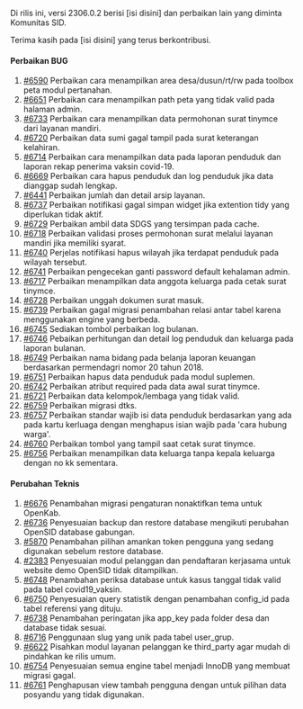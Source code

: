 Di rilis ini, versi 2306.0.2 berisi [isi disini] dan perbaikan lain yang diminta Komunitas SID.

Terima kasih pada [isi disini] yang terus berkontribusi.

#### Perbaikan BUG

1. [#6590](https://github.com/OpenSID/OpenSID/issues/6590) Perbaikan cara menampilkan area desa/dusun/rt/rw pada toolbox peta modul pertanahan.
2. [#6651](https://github.com/OpenSID/OpenSID/issues/6651) Perbaikan cara menampilkan path peta yang tidak valid pada halaman admin.
3. [#6733](https://github.com/OpenSID/OpenSID/issues/6733) Perbaikan cara menampilkan data permohonan surat tinymce dari layanan mandiri.
4. [#6720](https://github.com/OpenSID/OpenSID/issues/6720) Perbaikan data sumi gagal tampil pada surat keterangan kelahiran.
5. [#6714](https://github.com/OpenSID/OpenSID/issues/6714) Perbaikan cara menampilkan data pada laporan penduduk dan laporan rekap penerima vaksin covid-19.
6. [#6669](https://github.com/OpenSID/OpenSID/issues/6669) Perbaikan cara hapus penduduk dan log penduduk jika data dianggap sudah lengkap.
7. [#6441](https://github.com/OpenSID/OpenSID/issues/6441) Perbaikan jumlah dan detail arsip layanan.
8. [#6737](https://github.com/OpenSID/OpenSID/issues/6737) Perbaikan notifikasi gagal simpan widget jika extention tidy yang diperlukan tidak aktif.
9. [#6729](https://github.com/OpenSID/OpenSID/issues/6729) Perbaikan ambil data SDGS yang tersimpan pada cache.
10. [#6718](https://github.com/OpenSID/OpenSID/issues/6718) Perbaikan validasi proses permohonan surat melalui layanan mandiri jika memiliki syarat.
11. [#6740](https://github.com/OpenSID/OpenSID/issues/6740) Perjelas notifikasi hapus wilayah jika terdapat penduduk pada wilayah tersebut.
12. [#6741](https://github.com/OpenSID/OpenSID/issues/6741) Perbaikan pengecekan ganti password default kehalaman admin.
13. [#6717](https://github.com/OpenSID/OpenSID/issues/6717) Perbaikan menampilkan data anggota keluarga pada cetak surat tinymce.
14. [#6728](https://github.com/OpenSID/OpenSID/issues/6728) Perbaikan unggah dokumen surat masuk.
15. [#6739](https://github.com/OpenSID/OpenSID/issues/6739) Perbaikan gagal migrasi penambahan relasi antar tabel karena menggunakan engine yang berbeda.
16. [#6745](https://github.com/OpenSID/OpenSID/issues/6745) Sediakan tombol perbaikan log bulanan.
17. [#6746](https://github.com/OpenSID/OpenSID/issues/6746) Pebaikan perhitungan dan detail log penduduk dan keluarga pada laporan bulanan.
18. [#6749](https://github.com/OpenSID/OpenSID/issues/6749) Perbaikan nama bidang pada belanja laporan keuangan berdasarkan permendagri nomor 20 tahun 2018.
19. [#6751](https://github.com/OpenSID/OpenSID/issues/6751) Perbaikan hapus data penduduk pada modul suplemen.
20. [#6742](https://github.com/OpenSID/OpenSID/issues/6742) Perbaikan atribut required pada data awal surat tinymce.
21. [#6721](https://github.com/OpenSID/OpenSID/issues/6721) Perbaikan data kelompok/lembaga yang tidak valid.
22. [#6759](https://github.com/OpenSID/OpenSID/issues/6759) Perbaikan migrasi dtks.
23. [#6757](https://github.com/OpenSID/OpenSID/issues/6757) Perbaikan standar wajib isi data penduduk berdasarkan yang ada pada kartu kerluaga dengan menghapus isian wajib pada 'cara hubung warga'.
24. [#6760](https://github.com/OpenSID/OpenSID/issues/6760) Perbaikan tombol yang tampil saat cetak surat tinymce.
25. [#6756](https://github.com/OpenSID/OpenSID/issues/6756) Perbaikan menampilkan data keluarga tanpa kepala keluarga dengan no kk sementara.


#### Perubahan Teknis

1. [#6676](https://github.com/OpenSID/OpenSID/issues/6676) Penambahan migrasi pengaturan nonaktifkan tema untuk OpenKab.
2. [#6736](https://github.com/OpenSID/OpenSID/issues/6736) Penyesuaian backup dan restore database mengikuti perubahan OpenSID database gabungan.
3. [#5870](https://github.com/OpenSID/OpenSID/issues/5870) Penambahan pilihan amankan token pengguna yang sedang digunakan sebelum restore database.
4. [#2383](https://github.com/OpenSID/premium/issues/2383) Penyesuaian modul pelanggan dan pendaftaran kerjasama untuk website demo OpenSID tidak ditampilkan.
5. [#6748](https://github.com/OpenSID/OpenSID/issues/6748) Penambahan periksa database untuk kasus tanggal tidak valid pada tabel covid19_vaksin.
6. [#6750](https://github.com/OpenSID/OpenSID/issues/6750) Penyesuaian query statistik dengan penambahan config_id pada tabel referensi yang dituju.
7. [#6738](https://github.com/OpenSID/OpenSID/issues/6738) Penambahan peringatan jika app_key pada folder desa dan database tidak sesuai.
8. [#6716](https://github.com/OpenSID/OpenSID/issues/6716) Penggunaan slug yang unik pada tabel user_grup.
9. [#6622](https://github.com/OpenSID/OpenSID/issues/6622) Pisahkan modul layanan pelanggan ke third_party agar mudah di pindahkan ke rilis umum.
10. [#6754](https://github.com/OpenSID/OpenSID/issues/6754) Penyesuaian semua engine tabel menjadi InnoDB yang membuat migrasi gagal.
11. [#6761](https://github.com/OpenSID/OpenSID/issues/6761) Penghapusan view tambah pengguna dengan untuk pilihan data posyandu yang tidak digunakan.